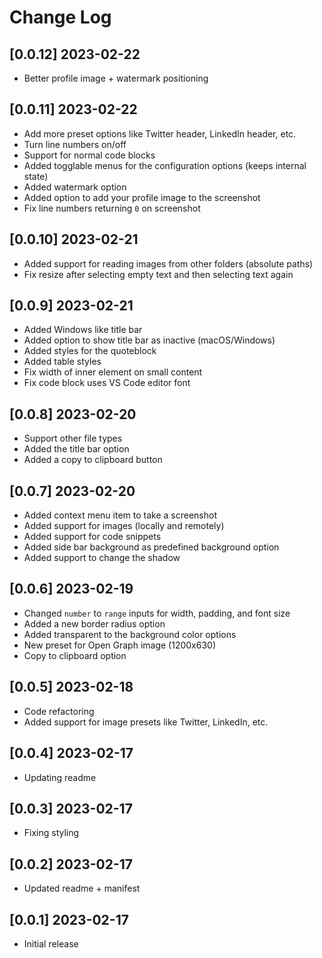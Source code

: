 # Change Log

## [0.0.12] 2023-02-22

- Better profile image + watermark positioning

## [0.0.11] 2023-02-22

- Add more preset options like Twitter header, LinkedIn header, etc.
- Turn line numbers on/off
- Support for normal code blocks
- Added togglable menus for the configuration options (keeps internal state)
- Added watermark option
- Added option to add your profile image to the screenshot
- Fix line numbers returning `0` on screenshot

## [0.0.10] 2023-02-21

- Added support for reading images from other folders (absolute paths)
- Fix resize after selecting empty text and then selecting text again

## [0.0.9] 2023-02-21

- Added Windows like title bar
- Added option to show title bar as inactive (macOS/Windows)
- Added styles for the quoteblock
- Added table styles
- Fix width of inner element on small content
- Fix code block uses VS Code editor font

## [0.0.8] 2023-02-20

- Support other file types
- Added the title bar option
- Added a copy to clipboard button

## [0.0.7] 2023-02-20

- Added context menu item to take a screenshot
- Added support for images (locally and remotely)
- Added support for code snippets
- Added side bar background as predefined background option
- Added support to change the shadow

## [0.0.6] 2023-02-19

- Changed `number` to `range` inputs for width, padding, and font size
- Added a new border radius option
- Added transparent to the background color options
- New preset for Open Graph image (1200x630)
- Copy to clipboard option

## [0.0.5] 2023-02-18

- Code refactoring
- Added support for image presets like Twitter, LinkedIn, etc.

## [0.0.4] 2023-02-17

- Updating readme

## [0.0.3] 2023-02-17

- Fixing styling

## [0.0.2] 2023-02-17

- Updated readme + manifest

## [0.0.1] 2023-02-17

- Initial release